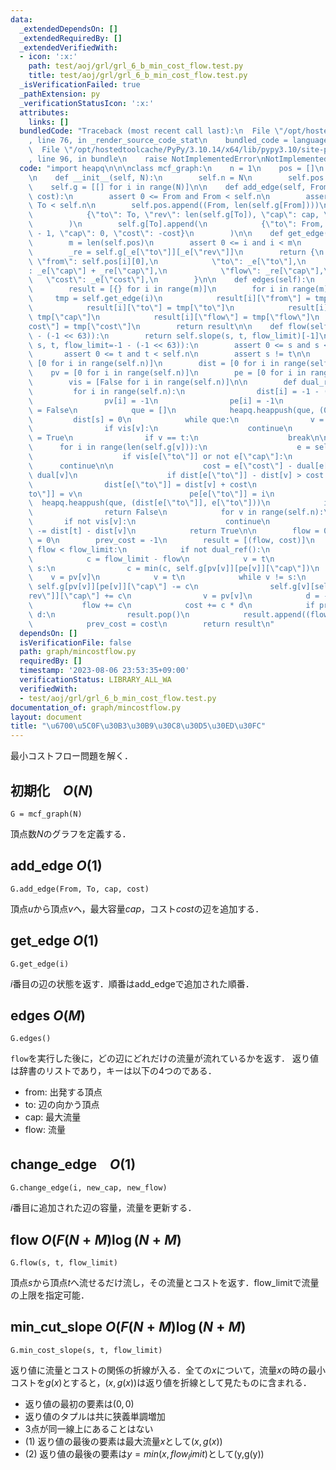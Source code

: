 ```yaml
---
data:
  _extendedDependsOn: []
  _extendedRequiredBy: []
  _extendedVerifiedWith:
  - icon: ':x:'
    path: test/aoj/grl/grl_6_b_min_cost_flow.test.py
    title: test/aoj/grl/grl_6_b_min_cost_flow.test.py
  _isVerificationFailed: true
  _pathExtension: py
  _verificationStatusIcon: ':x:'
  attributes:
    links: []
  bundledCode: "Traceback (most recent call last):\n  File \"/opt/hostedtoolcache/PyPy/3.10.14/x64/lib/pypy3.10/site-packages/onlinejudge_verify/documentation/build.py\"\
    , line 76, in _render_source_code_stat\n    bundled_code = language.bundle(\n\
    \  File \"/opt/hostedtoolcache/PyPy/3.10.14/x64/lib/pypy3.10/site-packages/onlinejudge_verify/languages/python.py\"\
    , line 96, in bundle\n    raise NotImplementedError\nNotImplementedError\n"
  code: "import heapq\n\n\nclass mcf_graph:\n    n = 1\n    pos = []\n    g = [[]]\n\
    \n    def __init__(self, N):\n        self.n = N\n        self.pos = []\n    \
    \    self.g = [[] for i in range(N)]\n\n    def add_edge(self, From, To, cap,\
    \ cost):\n        assert 0 <= From and From < self.n\n        assert 0 <= To and\
    \ To < self.n\n        self.pos.append((From, len(self.g[From])))\n        self.g[From].append(\n\
    \            {\"to\": To, \"rev\": len(self.g[To]), \"cap\": cap, \"cost\": cost}\n\
    \        )\n        self.g[To].append(\n            {\"to\": From, \"rev\": len(self.g[From])\
    \ - 1, \"cap\": 0, \"cost\": -cost}\n        )\n\n    def get_edge(self, i):\n\
    \        m = len(self.pos)\n        assert 0 <= i and i < m\n        _e = self.g[self.pos[i][0]][self.pos[i][1]]\n\
    \        _re = self.g[_e[\"to\"]][_e[\"rev\"]]\n        return {\n           \
    \ \"from\": self.pos[i][0],\n            \"to\": _e[\"to\"],\n            \"cap\"\
    : _e[\"cap\"] + _re[\"cap\"],\n            \"flow\": _re[\"cap\"],\n         \
    \   \"cost\": _e[\"cost\"],\n        }\n\n    def edges(self):\n        m = len(self.pos)\n\
    \        result = [{} for i in range(m)]\n        for i in range(m):\n       \
    \     tmp = self.get_edge(i)\n            result[i][\"from\"] = tmp[\"from\"]\n\
    \            result[i][\"to\"] = tmp[\"to\"]\n            result[i][\"cap\"] =\
    \ tmp[\"cap\"]\n            result[i][\"flow\"] = tmp[\"flow\"]\n            result[i][\"\
    cost\"] = tmp[\"cost\"]\n        return result\n\n    def flow(self, s, t, flow_limit=-1\
    \ - (-1 << 63)):\n        return self.slope(s, t, flow_limit)[-1]\n\n    def slope(self,\
    \ s, t, flow_limit=-1 - (-1 << 63)):\n        assert 0 <= s and s < self.n\n \
    \       assert 0 <= t and t < self.n\n        assert s != t\n\n        dual =\
    \ [0 for i in range(self.n)]\n        dist = [0 for i in range(self.n)]\n    \
    \    pv = [0 for i in range(self.n)]\n        pe = [0 for i in range(self.n)]\n\
    \        vis = [False for i in range(self.n)]\n\n        def dual_ref():\n   \
    \         for i in range(self.n):\n                dist[i] = -1 - (-1 << 63)\n\
    \                pv[i] = -1\n                pe[i] = -1\n                vis[i]\
    \ = False\n            que = []\n            heapq.heappush(que, (0, s))\n   \
    \         dist[s] = 0\n            while que:\n                v = heapq.heappop(que)[1]\n\
    \                if vis[v]:\n                    continue\n                vis[v]\
    \ = True\n                if v == t:\n                    break\n\n          \
    \      for i in range(len(self.g[v])):\n                    e = self.g[v][i]\n\
    \                    if vis[e[\"to\"]] or not e[\"cap\"]:\n                  \
    \      continue\n\n                    cost = e[\"cost\"] - dual[e[\"to\"]] +\
    \ dual[v]\n                    if dist[e[\"to\"]] - dist[v] > cost:\n        \
    \                dist[e[\"to\"]] = dist[v] + cost\n                        pv[e[\"\
    to\"]] = v\n                        pe[e[\"to\"]] = i\n                      \
    \  heapq.heappush(que, (dist[e[\"to\"]], e[\"to\"]))\n            if not vis[t]:\n\
    \                return False\n            for v in range(self.n):\n         \
    \       if not vis[v]:\n                    continue\n                dual[v]\
    \ -= dist[t] - dist[v]\n            return True\n\n        flow = 0\n        cost\
    \ = 0\n        prev_cost = -1\n        result = [(flow, cost)]\n        while\
    \ flow < flow_limit:\n            if not dual_ref():\n                break\n\
    \            c = flow_limit - flow\n            v = t\n            while v !=\
    \ s:\n                c = min(c, self.g[pv[v]][pe[v]][\"cap\"])\n            \
    \    v = pv[v]\n            v = t\n            while v != s:\n               \
    \ self.g[pv[v]][pe[v]][\"cap\"] -= c\n                self.g[v][self.g[pv[v]][pe[v]][\"\
    rev\"]][\"cap\"] += c\n                v = pv[v]\n            d = -dual[s]\n \
    \           flow += c\n            cost += c * d\n            if prev_cost ==\
    \ d:\n                result.pop()\n            result.append((flow, cost))\n\
    \            prev_cost = cost\n        return result\n"
  dependsOn: []
  isVerificationFile: false
  path: graph/mincostflow.py
  requiredBy: []
  timestamp: '2023-08-06 23:53:35+09:00'
  verificationStatus: LIBRARY_ALL_WA
  verifiedWith:
  - test/aoj/grl/grl_6_b_min_cost_flow.test.py
documentation_of: graph/mincostflow.py
layout: document
title: "\u6700\u5C0F\u30B3\u30B9\u30C8\u30D5\u30ED\u30FC"
---
```


最小コストフロー問題を解く．

## 初期化　$O(N)$

```
G = mcf_graph(N)
```

頂点数$N$のグラフを定義する．

## add_edge $O(1)$

```
G.add_edge(From, To, cap, cost)
```

頂点$u$から頂点$v$へ，最大容量$cap$，コスト$cost$の辺を追加する．

## get_edge $O(1)$

```
G.get_edge(i)
```
$i$番目の辺の状態を返す．順番はadd_edgeで追加された順番．

## edges $O(M)$

```
G.edges()
```
`flow`を実行した後に，どの辺にどれだけの流量が流れているかを返す．
返り値は辞書のリストであり，キーは以下の4つのである．
- from: 出発する頂点
- to: 辺の向かう頂点
- cap: 最大流量
- flow: 流量

## change_edge　$O(1)$

```
G.change_edge(i, new_cap, new_flow)
```
$i$番目に追加された辺の容量，流量を更新する．


## flow $O(F(N+M) \log(N+M)$

```
G.flow(s, t, flow_limit)
```
頂点$s$から頂点$t$へ流せるだけ流し，その流量とコストを返す．flow_limitで流量の上限を指定可能．

## min_cut_slope $O(F(N+M) \log(N+M)$

```
G.min_cost_slope(s, t, flow_limit)
```
返り値に流量とコストの関係の折線が入る．全ての$x$について，流量$x$の時の最小コストを$g(x)$とすると，$(x, g(x))$は返り値を折線として見たものに含まれる．

- 返り値の最初の要素は$(0,0)$
- 返り値のタプルは共に狭義単調増加
- 3点が同一線上にあることはない
- (1) 返り値の最後の要素は最大流量$x$として$(x,g(x))$
- (2) 返り値の最後の要素は$y=min(x, flow_limit)$として(y,g(y))